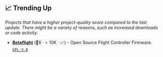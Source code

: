 ## 📈 Trending Up

_Projects that have a higher project-quality score compared to the last update. There might be a variety of reasons, such as increased downloads or code activity._

- <b><a href="https://gitlab.com/djtms/betaflight">Betaflight</a></b> (🥉6 ·  ⭐ 10K · 📈) - Open Source Flight Controller Firmware. <code><a href="http://bit.ly/2M0xdwT">GPL-3.0</a></code>

